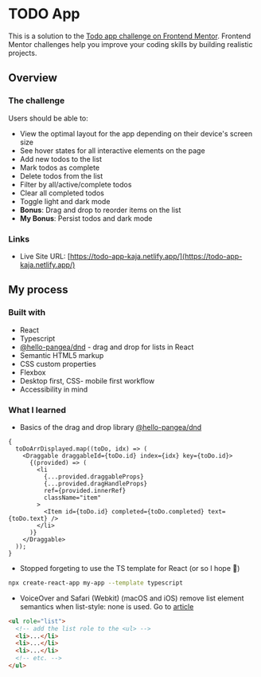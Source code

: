 # TODO App

This is a solution to the [Todo app challenge on Frontend Mentor](https://www.frontendmentor.io/challenges/todo-app-Su1_KokOW). Frontend Mentor challenges help you improve your coding skills by building realistic projects.

## Overview

### The challenge

Users should be able to:

- View the optimal layout for the app depending on their device's screen size
- See hover states for all interactive elements on the page
- Add new todos to the list
- Mark todos as complete
- Delete todos from the list
- Filter by all/active/complete todos
- Clear all completed todos
- Toggle light and dark mode
- **Bonus**: Drag and drop to reorder items on the list
- **My Bonus**: Persist todos and dark mode

### Links

- Live Site URL: [https://todo-app-kaja.netlify.app/](https://todo-app-kaja.netlify.app/)

## My process

### Built with

- React
- Typescript
- [@hello-pangea/dnd](https://github.com/hello-pangea/dnd) - drag and drop for lists in React
- Semantic HTML5 markup
- CSS custom properties
- Flexbox
- Desktop first, CSS- mobile first workflow
- Accessibility in mind

### What I learned

- Basics of the drag and drop library [@hello-pangea/dnd](https://github.com/hello-pangea/dnd)

```tsx
{
  toDoArrDisplayed.map((toDo, idx) => (
    <Draggable draggableId={toDo.id} index={idx} key={toDo.id}>
      {(provided) => (
        <li
          {...provided.draggableProps}
          {...provided.dragHandleProps}
          ref={provided.innerRef}
          className="item"
        >
          <Item id={toDo.id} completed={toDo.completed} text={toDo.text} />
        </li>
      )}
    </Draggable>
  ));
}
```

- Stopped forgeting to use the TS template for React (or so I hope 🥺)

```bash
npx create-react-app my-app --template typescript
```

- VoiceOver and Safari (Webkit) (macOS and iOS) remove list element semantics when list-style: none is used. Go to [article](https://www.scottohara.me/blog/2019/01/12/lists-and-safari.html)

```html
<ul role="list">
  <!-- add the list role to the <ul> -->
  <li>...</li>
  <li>...</li>
  <li>...</li>
  <!-- etc. -->
</ul>
```
